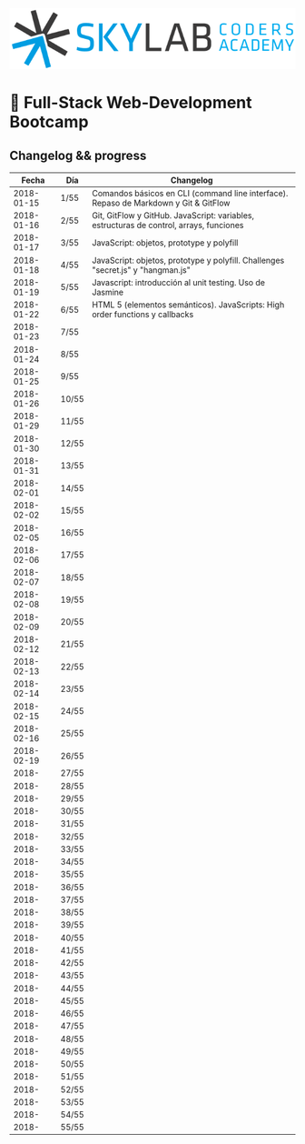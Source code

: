 ![Skylab Coders Academy](skylab.png "Skylab Coders Academy")

🚀 Full-Stack Web-Development Bootcamp 
======================================

## Changelog && progress  


|   Fecha    | Día  |   Changelog     |
|------------|------|-----------------|
| 2018-01-15 | 1/55 | Comandos básicos en CLI (command line interface). Repaso de Markdown y Git & GitFlow |
| 2018-01-16 | 2/55 | Git, GitFlow y GitHub. JavaScript: variables, estructuras de control, arrays, funciones |
| 2018-01-17 | 3/55 | JavaScript: objetos, prototype y polyfill |
| 2018-01-18 | 4/55 | JavaScript: objetos, prototype y polyfill. Challenges "secret.js" y "hangman.js" |
| 2018-01-19 | 5/55 | Javascript: introducción al unit testing. Uso de Jasmine |
| 2018-01-22 | 6/55 | HTML 5 (elementos semánticos). JavaScripts: High order functions y callbacks |
| 2018-01-23 | 7/55 |                 |
| 2018-01-24 | 8/55 |                 |
| 2018-01-25 | 9/55 |                 |
| 2018-01-26 | 10/55 |                 |
| 2018-01-29 | 11/55 |                 |
| 2018-01-30 | 12/55 |                 |
| 2018-01-31 | 13/55 |                 |
| 2018-02-01 | 14/55 |                 |
| 2018-02-02 | 15/55 |                 |
| 2018-02-05 | 16/55 |                 |
| 2018-02-06 | 17/55 |                 |
| 2018-02-07 | 18/55 |                 |
| 2018-02-08 | 19/55 |                 |
| 2018-02-09 | 20/55 |                 |
| 2018-02-12 | 21/55 |                 |
| 2018-02-13 | 22/55 |                 |
| 2018-02-14 | 23/55 |                 |
| 2018-02-15 | 24/55 |                 |
| 2018-02-16 | 25/55 |                 |
| 2018-02-19 | 26/55 |                 |
| 2018-      | 27/55 |                 |
| 2018-      | 28/55 |                 |
| 2018-      | 29/55 |                 |
| 2018-      | 30/55 |                 |
| 2018-      | 31/55 |                 |
| 2018-      | 32/55 |                 |
| 2018-      | 33/55 |                 |
| 2018-      | 34/55 |                 |
| 2018-      | 35/55 |                 |
| 2018-      | 36/55 |                 |
| 2018-      | 37/55 |                 |
| 2018-      | 38/55 |                 |
| 2018-      | 39/55 |                 |
| 2018-      | 40/55 |                 |
| 2018-      | 41/55 |                 |
| 2018-      | 42/55 |                 |
| 2018-      | 43/55 |                 |
| 2018-      | 44/55 |                 |
| 2018-      | 45/55 |                 |
| 2018-      | 46/55 |                 |
| 2018-      | 47/55 |                 |
| 2018-      | 48/55 |                 |
| 2018-      | 49/55 |                 |
| 2018-      | 50/55 |                 |
| 2018-      | 51/55 |                 |
| 2018-      | 52/55 |                 |
| 2018-      | 53/55 |                 |
| 2018-      | 54/55 |                 |
| 2018-      | 55/55 |                 |
